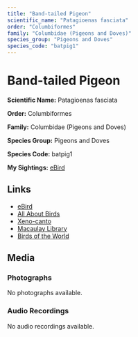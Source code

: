 ```yaml
---
title: "Band-tailed Pigeon"
scientific_name: "Patagioenas fasciata"
order: "Columbiformes"
family: "Columbidae (Pigeons and Doves)"
species_group: "Pigeons and Doves"
species_code: "batpig1"
---
```


# Band-tailed Pigeon

**Scientific Name:** Patagioenas fasciata

**Order:** Columbiformes

**Family:** Columbidae (Pigeons and Doves)

**Species Group:** Pigeons and Doves

**Species Code:** batpig1

**My Sightings:** [eBird](https://ebird.org/lifelist?r=world&time=life&spp=batpig1)

## Links
* [eBird](https://ebird.org/species/batpig1) 
* [All About Birds](https://www.allaboutbirds.org/guide/batpig1) 
* [Xeno-canto](https://www.xeno-canto.org/species/patagioenas-fasciata) 
* [Macaulay Library](https://search.macaulaylibrary.org/catalog?taxonCode=batpig1&sort=rating_rank_desc)
* [Birds of the World](https://birdsoftheworld.org/bow/species/batpig1)

## Media
### Photographs
No photographs available.

### Audio Recordings
No audio recordings available.
